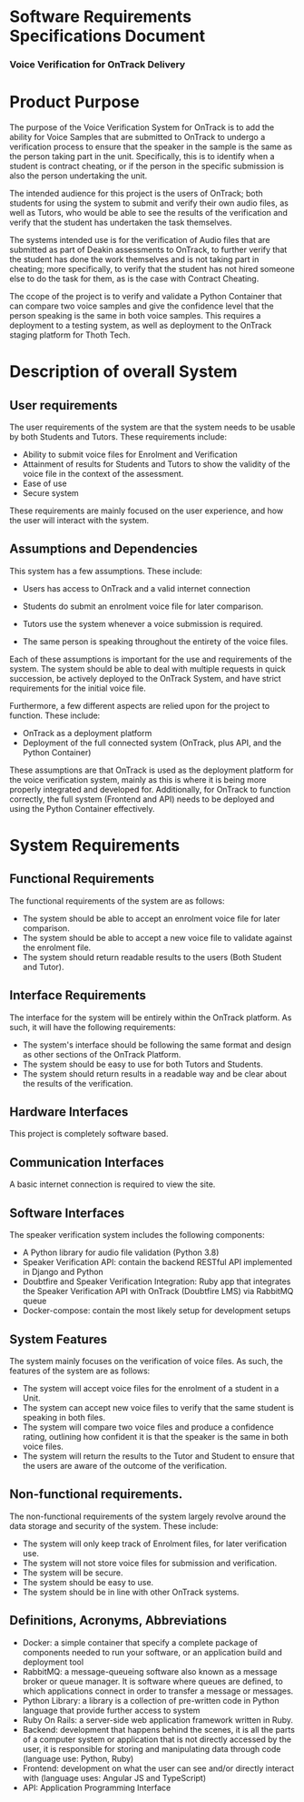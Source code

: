 # Software Requirements Specifications Document

### Voice Verification for OnTrack Delivery

# Product Purpose

The purpose of the Voice Verification System for OnTrack is to add the ability for Voice Samples
that are submitted to OnTrack to undergo a verification process to ensure that the speaker in the
sample is the same as the person taking part in the unit. Specifically, this is to identify when a
student is contract cheating, or if the person in the specific submission is also the person
undertaking the unit.

The intended audience for this project is the users of OnTrack; both students for using the system
to submit and verify their own audio files, as well as Tutors, who would be able to see the results
of the verification and verify that the student has undertaken the task themselves.

The systems intended use is for the verification of Audio files that are submitted as part of Deakin
assessments to OnTrack, to further verify that the student has done the work themselves and is not
taking part in cheating; more specifically, to verify that the student has not hired someone else to
do the task for them, as is the case with Contract Cheating.

The ccope of the project is to verify and validate a Python Container that can compare two voice
samples and give the confidence level that the person speaking is the same in both voice samples.
This requires a deployment to a testing system, as well as deployment to the OnTrack staging
platform for Thoth Tech.

# Description of overall System

## User requirements

The user requirements of the system are that the system needs to be usable by both Students and
Tutors. These requirements include:

- Ability to submit voice files for Enrolment and Verification
- Attainment of results for Students and Tutors to show the validity of the voice file in the
  context of the assessment.
- Ease of use
- Secure system

These requirements are mainly focused on the user experience, and how the user will interact with
the system.

## Assumptions and Dependencies

This system has a few assumptions. These include:

- Users has access to OnTrack and a valid internet connection

- Students do submit an enrolment voice file for later comparison.
- Tutors use the system whenever a voice submission is required.
- The same person is speaking throughout the entirety of the voice files.

Each of these assumptions is important for the use and requirements of the system. The system should
be able to deal with multiple requests in quick succession, be actively deployed to the OnTrack
System, and have strict requirements for the initial voice file.

Furthermore, a few different aspects are relied upon for the project to function. These include:

- OnTrack as a deployment platform
- Deployment of the full connected system (OnTrack, plus API, and the Python Container)

These assumptions are that OnTrack is used as the deployment platform for the voice verification
system, mainly as this is where it is being more properly integrated and developed for.
Additionally, for OnTrack to function correctly, the full system (Frontend and API) needs to be
deployed and using the Python Container effectively.

# System Requirements

## Functional Requirements

The functional requirements of the system are as follows:

- The system should be able to accept an enrolment voice file for later comparison.
- The system should be able to accept a new voice file to validate against the enrolment file.
- The system should return readable results to the users (Both Student and Tutor).

## Interface Requirements

The interface for the system will be entirely within the OnTrack platform. As such, it will have the
following requirements:

- The system&#39;s interface should be following the same format and design as other sections of the
  OnTrack Platform.
- The system should be easy to use for both Tutors and Students.
- The system should return results in a readable way and be clear about the results of the
  verification.

## Hardware Interfaces

This project is completely software based.

## Communication Interfaces

A basic internet connection is required to view the site.

## Software Interfaces

The speaker verification system includes the following components:

- A Python library for audio file validation (Python 3.8)
- Speaker Verification API: contain the backend RESTful API implemented in Django and Python
- Doubtfire and Speaker Verification Integration: Ruby app that integrates the Speaker Verification
  API with OnTrack (Doubtfire LMS) via RabbitMQ queue
- Docker-compose: contain the most likely setup for development setups

## System Features

The system mainly focuses on the verification of voice files. As such, the features of the system
are as follows:

- The system will accept voice files for the enrolment of a student in a Unit.
- The system can accept new voice files to verify that the same student is speaking in both files.
- The system will compare two voice files and produce a confidence rating, outlining how confident
  it is that the speaker is the same in both voice files.
- The system will return the results to the Tutor and Student to ensure that the users are aware of
  the outcome of the verification.

## Non-functional requirements.

The non-functional requirements of the system largely revolve around the data storage and security
of the system. These include:

- The system will only keep track of Enrolment files, for later verification use.
- The system will not store voice files for submission and verification.
- The system will be secure.
- The system should be easy to use.
- The system should be in line with other OnTrack systems.

## Definitions, Acronyms, Abbreviations

- Docker: a simple container that specify a complete package of components needed to run your
  software, or an application build and deployment tool
- RabbitMQ: a message-queueing software also known as a message broker or queue manager. It is
  software where queues are defined, to which applications connect in order to transfer a message or
  messages.
- Python Library: a library is a collection of pre-written code in Python language that provide
  further access to system
- Ruby On Rails: a server-side web application framework written in Ruby.
- Backend: development that happens behind the scenes, it is all the parts of a computer system or
  application that is not directly accessed by the user, it is responsible for storing and
  manipulating data through code (language use: Python, Ruby)
- Frontend: development on what the user can see and/or directly interact with (language uses:
  Angular JS and TypeScript)
- API: Application Programming Interface
